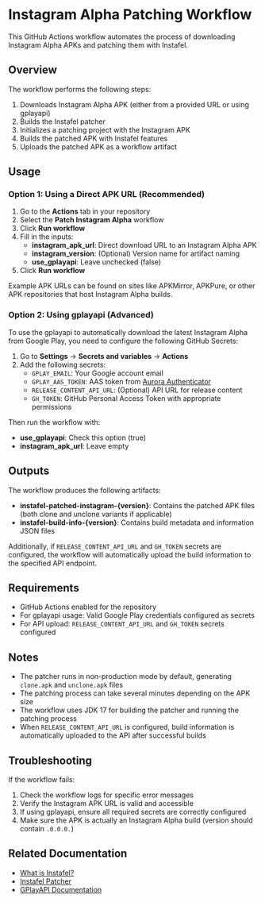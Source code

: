 # Instagram Alpha Patching Workflow

This GitHub Actions workflow automates the process of downloading Instagram Alpha APKs and patching them with Instafel.

## Overview

The workflow performs the following steps:
1. Downloads Instagram Alpha APK (either from a provided URL or using gplayapi)
2. Builds the Instafel patcher
3. Initializes a patching project with the Instagram APK
4. Builds the patched APK with Instafel features
5. Uploads the patched APK as a workflow artifact

## Usage

### Option 1: Using a Direct APK URL (Recommended)

1. Go to the **Actions** tab in your repository
2. Select the **Patch Instagram Alpha** workflow
3. Click **Run workflow**
4. Fill in the inputs:
   - **instagram_apk_url**: Direct download URL to an Instagram Alpha APK
   - **instagram_version**: (Optional) Version name for artifact naming
   - **use_gplayapi**: Leave unchecked (false)
5. Click **Run workflow**

Example APK URLs can be found on sites like APKMirror, APKPure, or other APK repositories that host Instagram Alpha builds.

### Option 2: Using gplayapi (Advanced)

To use the gplayapi to automatically download the latest Instagram Alpha from Google Play, you need to configure the following GitHub Secrets:

1. Go to **Settings** → **Secrets and variables** → **Actions**
2. Add the following secrets:
   - `GPLAY_EMAIL`: Your Google account email
   - `GPLAY_AAS_TOKEN`: AAS token from [Aurora Authenticator](https://github.com/whyorean/Authenticator/releases/latest)
   - `RELEASE_CONTENT_API_URL`: (Optional) API URL for release content
   - `GH_TOKEN`: GitHub Personal Access Token with appropriate permissions

Then run the workflow with:
- **use_gplayapi**: Check this option (true)
- **instagram_apk_url**: Leave empty

## Outputs

The workflow produces the following artifacts:

- **instafel-patched-instagram-{version}**: Contains the patched APK files (both clone and unclone variants if applicable)
- **instafel-build-info-{version}**: Contains build metadata and information JSON files

Additionally, if `RELEASE_CONTENT_API_URL` and `GH_TOKEN` secrets are configured, the workflow will automatically upload the build information to the specified API endpoint.

## Requirements

- GitHub Actions enabled for the repository
- For gplayapi usage: Valid Google Play credentials configured as secrets
- For API upload: `RELEASE_CONTENT_API_URL` and `GH_TOKEN` secrets configured

## Notes

- The patcher runs in non-production mode by default, generating `clone.apk` and `unclone.apk` files
- The patching process can take several minutes depending on the APK size
- The workflow uses JDK 17 for building the patcher and running the patching process
- When `RELEASE_CONTENT_API_URL` is configured, build information is automatically uploaded to the API after successful builds

## Troubleshooting

If the workflow fails:

1. Check the workflow logs for specific error messages
2. Verify the Instagram APK URL is valid and accessible
3. If using gplayapi, ensure all required secrets are correctly configured
4. Make sure the APK is actually an Instagram Alpha build (version should contain `.0.0.0.`)

## Related Documentation

- [What is Instafel?](https://instafel.app/wiki/what-is-instafel)
- [Instafel Patcher](https://instafel.app/wiki/instafel-patcher)
- [GPlayAPI Documentation](../gplayapi/README.md)

